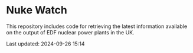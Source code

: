 # Nuke Watch

This repository includes code for retrieving the latest information available on the output of EDF nuclear power plants in the UK.

Last updated: 2024-09-26 15:14